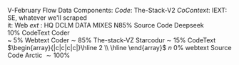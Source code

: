V-February Flow Data Components:  $Code:$ The-Stack-V2  $CoContext:$ IEXT:<br>SE, whatever we'll scraped<br>it: Web $ext$ : HQ DCLM DATA MIXES N85% Source Code Deepseek<br>
10% CodeText Coder<br>
~ 5% Webtext Coder  $\sim$  85% The-stack-VZ Starcodur  $\sim$  15% CodeText  $\begin{array}{|c|c|c|c|}\hline 2 \\ \hline \end{array}$  $n$  0% webtext Source Code Arctic  $\sim 100 \%$